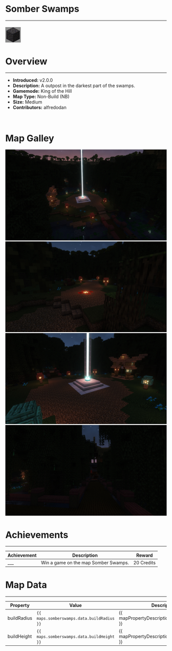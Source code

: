 <!-- replace _map_ with the actual map name -->
<!-- change gamemode type for the Map data description  -->
# Somber Swamps

***

#### ![somberswampsicon](../assets/maps/somberswamps/somber_swamps-icon.png)

# Overview
***
- **Introduced:** v2.0.0
- **Description:** A outpost in the darkest part of the swamps.
- **Gamemode:** King of the Hill
- **Map Type:** Non-Build (NB)
- **Size:** Medium
- **Contributors:** alfredodan

<br />  

# Map Galley
![Somber Swamps - Beacon](../assets/maps/somberswamps/somber_swamps-overview.jpg '')
![Somber Swamps - Spawn](../assets/maps/somberswamps/somber_swamps-spawn.jpg)
![Somber Swamps - Beacon](../assets/maps/somberswamps/somber_swamps-beacon.jpg )
![Somber Swamps - Flank](../assets/maps/somberswamps/somber_swamps-flank.jpg '')

# Achievements
***

| Achievement | Description | Reward |
| ----- | ----- | ------ |
| ___ | Win a game on the map Somber Swamps. | 20 Credits |



# Map Data
***

| Property | Value | Description |
| ----------- | ----------- | ------ |
| buildRadius |`{{ maps.somberswamps.data.buildRadius }}`| {{ mapPropertyDescriptions.buildRadius.koth }} |
| buildHeight |`{{ maps.somberswamps.data.buildHeight }}`| {{ mapPropertyDescriptions.buildHeight.koth }} |
